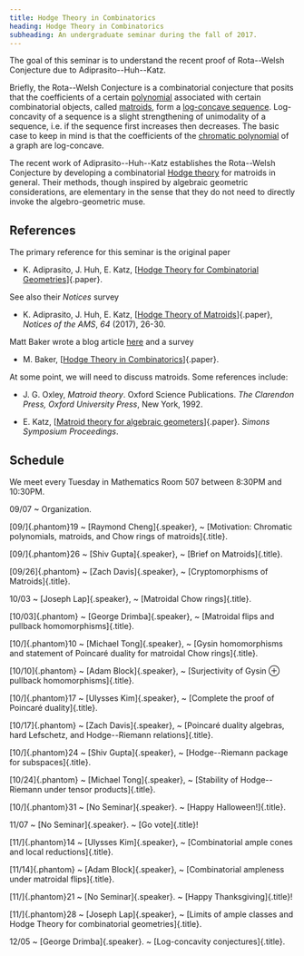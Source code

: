 ```yaml
---
title: Hodge Theory in Combinatorics
heading: Hodge Theory in Combinatorics
subheading: An undergraduate seminar during the fall of 2017.
---
```


The goal of this seminar is to understand the recent proof of Rota--Welsh
Conjecture due to Adiprasito--Huh--Katz.

Briefly, the Rota--Welsh Conjecture is a combinatorial conjecture that posits
that the coefficients of a certain
[polynomial](https://en.wikipedia.org/wiki/Matroid#Characteristic_polynomial)
associated with certain combinatorial objects, called
[matroids](https://en.wikipedia.org/wiki/Matroid),
form a
[log-concave sequence](https://en.wikipedia.org/wiki/Logarithmically_concave_sequence).
Log-concavity of a sequence is a slight strengthening of unimodality of a
sequence, i.e. if the sequence first increases then decreases. The basic case to
keep in mind is that the coefficients of the
[chromatic polynomial](https://en.wikipedia.org/wiki/Chromatic_polynomial)
of a graph are log-concave.

The recent work of Adiprasito--Huh--Katz establishes the Rota--Welsh Conjecture
by developing a combinatorial
[Hodge theory](https://en.wikipedia.org/wiki/Hodge_theory#Hodge_theory_for_complex_projective_varieties)
for matroids in general. Their methods, though inspired by algebraic geometric
considerations, are elementary in the sense that they do not need to directly
invoke the algebro-geometric muse.

## References
The primary reference for this seminar is the original paper

 - K. Adiprasito, J. Huh, E. Katz,
  [[Hodge Theory for Combinatorial Geometries][AHK]]{.paper}.

See also their _Notices_ survey

 - K. Adiprasito, J. Huh, E. Katz,
 [[Hodge Theory of Matroids](http://www.ams.org/journals/notices/201701/rnoti-p26.pdf)]{.paper},
 _Notices of the AMS_, *64* (2017), 26-30.

Matt Baker wrote a blog article
[here](https://mattbaker.blog/2015/12/14/hodge-theory-in-combinatorics/)
and a survey

 - M. Baker,
 [[Hodge Theory in Combinatorics](https://arxiv.org/abs/1705.07960)]{.paper}.

At some point, we will need to discuss matroids. Some references include:

 - J. G. Oxley,
 _Matroid theory_.
 Oxford Science Publications.
 _The Clarendon Press, Oxford University Press_, New York, 1992.

 - E. Katz,
 [[Matroid theory for algebraic geometers](https://arxiv.org/abs/1409.3503)]{.paper}.
 _Simons Symposium Proceedings_.

## Schedule

We meet every Tuesday in Mathematics Room 507 between 8:30PM and 10:30PM.

09/07
  ~ Organization.

[09/]{.phantom}19
  ~ [Raymond Cheng]{.speaker},
  ~ [Motivation: Chromatic polynomials, matroids, and Chow rings of matroids]{.title}.

[09/]{.phantom}26
  ~ [Shiv Gupta]{.speaker},
  ~ [Brief on Matroids]{.title}.

[09/26]{.phantom}
  ~ [Zach Davis]{.speaker},
  ~ [Cryptomorphisms of Matroids]{.title}.

10/03
  ~ [Joseph Lap]{.speaker},
  ~ [Matroidal Chow rings]{.title}.

[10/03]{.phantom}
  ~ [George Drimba]{.speaker},
  ~ [Matroidal flips and pullback homomorphisms]{.title}.

[10/]{.phantom}10
  ~ [Michael Tong]{.speaker},
  ~ [Gysin homomorphisms and statement of Poincaré duality for matroidal Chow rings]{.title}.

[10/10]{.phantom}
  ~ [Adam Block]{.speaker},
  ~ [Surjectivity of Gysin ⊕ pullback homomorphisms]{.title}.

[10/]{.phantom}17
  ~ [Ulysses Kim]{.speaker},
  ~ [Complete the proof of Poincaré duality]{.title}.

[10/17]{.phantom}
  ~ [Zach Davis]{.speaker},
  ~ [Poincaré duality algebras, hard Lefschetz, and Hodge--Riemann relations]{.title}.

[10/]{.phantom}24
  ~ [Shiv Gupta]{.speaker},
  ~ [Hodge--Riemann package for subspaces]{.title}.

[10/24]{.phantom}
  ~ [Michael Tong]{.speaker},
  ~ [Stability of Hodge--Riemann under tensor products]{.title}.

[10/]{.phantom}31
  ~ [No Seminar]{.speaker}.
  ~ [Happy Halloween!]{.title}.

11/07
  ~ [No Seminar]{.speaker}.
  ~ [Go vote]{.title}!

[11/]{.phantom}14
  ~ [Ulysses Kim]{.speaker},
  ~ [Combinatorial ample cones and local reductions]{.title}.

[11/14]{.phantom}
  ~ [Adam Block]{.speaker},
  ~ [Combinatorial ampleness under matroidal flips]{.title}.

[11/]{.phantom}21
  ~ [No Seminar]{.speaker}.
  ~ [Happy Thanksgiving]{.title}!

[11/]{.phantom}28
  ~ [Joseph Lap]{.speaker},
  ~ [Limits of ample classes and Hodge Theory for combinatorial geometries]{.title}.

12/05
  ~ [George Drimba]{.speaker}.
  ~ [Log-concavity conjectures]{.title}.

[AHK]: <https://arxiv.org/abs/1511.02888>
